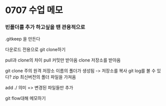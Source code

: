 # 0707 수업 메모

### 빈폴더를 추가 하고싶을 땐 관용적으로 
.gitkeep 을 만든다

다운로드 전용으로 git clone하기

pull과 clone의 차이
pull 커밋만 받아옴
clone 저장소를 받아옴

git clone
주의
원격 저장소 이름의 폴더가 생성됨
-> 저장소를 복사
git log를 볼 수 있다?
 zip
최신버전의 폴더 파일을 가져옴

add ./ 의미 => 변경된 파일들만 추가

git flow대해 메모하기

